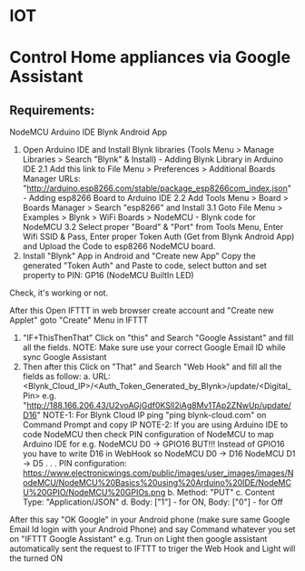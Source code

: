# IOT

# Control Home appliances via Google Assistant 

Requirements:
----------------------
NodeMCU
Arduino IDE
Blynk Android App

1. Open Arduino IDE and Install Blynk libraries (Tools Menu > Manage Libraries > Search "Blynk" & Install) - Adding Blynk Library in Arduino IDE
2.1 Add this link to File Menu > Preferences > Additional Boards Manager URLs: "http://arduino.esp8266.com/stable/package_esp8266com_index.json" - Adding esp8266 Board to Arduino IDE
2.2 Add Tools Menu > Board > Boards Manager > Search "esp8266" and Install
3.1 Goto File Menu > Examples > Blynk > WiFi Boards > NodeMCU - Blynk code for NodeMCU
3.2 Select proper "Board" & "Port" from Tools Menu, Enter Wifi SSID & Pass, Enter proper Token Auth (Get from Blynk Android App) and Upload the Code  to esp8266 NodeMCU board.
4. Install "Blynk" App in Android and "Create new App" Copy the generated "Token Auth" and Paste to code, select button and set property to PIN: GP16 (NodeMCU BuiltIn LED)

Check, it's working or not.

After this Open IFTTT in web browser create account and "Create new Applet" goto "Create" Menu in IFTTT
1. "IF+ThisThenThat" Click on "this" and Search "Google Assistant" and fill all the fields.
   NOTE: Make sure use your correct Google Email ID while sync Google Assistant
2. Then after this Click on "That" and Search "Web Hook" and fill all the fields as follow:
    a. URL: <Blynk_Cloud_IP>/<Auth_Token_Generated_by_Blynk>/update/<Digital_Pin>
            e.g. "http://188.166.206.43/U2voAGjGdf0KSlI2iAg8Mv1TAp2ZNwUp/update/D16"
      NOTE-1: For Blynk Cloud IP ping "ping blynk-cloud.com" on Command Prompt and copy IP 
      NOTE-2: If you are using Arduino IDE to code NodeMCU then check PIN configuration of NodeMCU to map Arduino IDE
              for e.g. NodeMCU D0 -> GPIO16 BUT!!! Instead of GPIO16 you have to write D16 in WebHook so
              NodeMCU D0 -> D16
              NodeMCU D1 -> D5
              .
              .
              .
              PIN configuration: https://www.electronicwings.com/public/images/user_images/images/NodeMCU/NodeMCU%20Basics%20using%20Arduino%20IDE/NodeMCU%20GPIO/NodeMCU%20GPIOs.png
    b. Method: "PUT"
    c. Content Type: "Application/JSON"
    d. Body: ["1"] - for ON, Body: ["0"] - for Off
    
 After this say "OK Google" in your Android phone (make sure same Google Email Id login with your Android Phone)
 and say Command whatever you set on "IFTTT Google Assistant" e.g. Trun on Light
 then google assistant automatically sent the request to IFTTT to triger the Web Hook and Light will the turned ON
